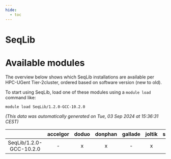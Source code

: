 ```yaml
---
hide:
  - toc
---
```


SeqLib
======

# Available modules


The overview below shows which SeqLib installations are available per HPC-UGent Tier-2cluster, ordered based on software version (new to old).

To start using SeqLib, load one of these modules using a `module load` command like:

```shell
module load SeqLib/1.2.0-GCC-10.2.0
```

*(This data was automatically generated on Tue, 03 Sep 2024 at 15:36:31 CEST)*  

| |accelgor|doduo|donphan|gallade|joltik|shinx|skitty|
| :---: | :---: | :---: | :---: | :---: | :---: | :---: | :---: |
|SeqLib/1.2.0-GCC-10.2.0|-|x|x|-|x|-|-|
